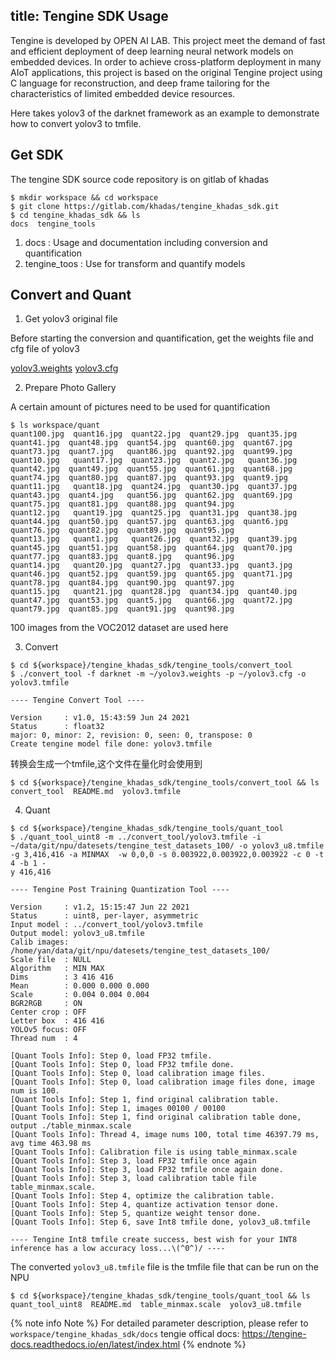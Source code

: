 title: Tengine SDK Usage
---

Tengine is developed by OPEN AI LAB. This project meet the demand of fast and efficient deployment of deep learning neural network models on embedded devices. In order to achieve cross-platform deployment in many AIoT applications, this project is based on the original Tengine project using C language for reconstruction, and deep frame tailoring for the characteristics of limited embedded device resources.

Here takes yolov3 of the darknet framework as an example to demonstrate how to convert yolov3 to tmfile.

## Get SDK

The tengine SDK source code repository is on gitlab of khadas

```shell
$ mkdir workspace && cd workspace
$ git clone https://gitlab.com/khadas/tengine_khadas_sdk.git
$ cd tengine_khadas_sdk && ls
docs  tengine_tools
```

1. docs : Usage and documentation including conversion and quantification
2. tengine_toos : Use for transform and quantify models


## Convert and Quant

1. Get yolov3 original file

Before starting the conversion and quantification, get the weights file and cfg file of yolov3

[yolov3.weights](https://pjreddie.com/media/files/yolov3.weights)
[yolov3.cfg](https://github.com/yan-wyb/darknet/blob/master/cfg/yolov3.cfg)

2. Prepare Photo Gallery

A certain amount of pictures need to be used for quantification


```shell
$ ls workspace/quant
quant100.jpg  quant16.jpg  quant22.jpg  quant29.jpg  quant35.jpg  quant41.jpg  quant48.jpg  quant54.jpg  quant60.jpg  quant67.jpg  quant73.jpg  quant7.jpg   quant86.jpg  quant92.jpg  quant99.jpg
quant10.jpg   quant17.jpg  quant23.jpg  quant2.jpg   quant36.jpg  quant42.jpg  quant49.jpg  quant55.jpg  quant61.jpg  quant68.jpg  quant74.jpg  quant80.jpg  quant87.jpg  quant93.jpg  quant9.jpg
quant11.jpg   quant18.jpg  quant24.jpg  quant30.jpg  quant37.jpg  quant43.jpg  quant4.jpg   quant56.jpg  quant62.jpg  quant69.jpg  quant75.jpg  quant81.jpg  quant88.jpg  quant94.jpg
quant12.jpg   quant19.jpg  quant25.jpg  quant31.jpg  quant38.jpg  quant44.jpg  quant50.jpg  quant57.jpg  quant63.jpg  quant6.jpg   quant76.jpg  quant82.jpg  quant89.jpg  quant95.jpg
quant13.jpg   quant1.jpg   quant26.jpg  quant32.jpg  quant39.jpg  quant45.jpg  quant51.jpg  quant58.jpg  quant64.jpg  quant70.jpg  quant77.jpg  quant83.jpg  quant8.jpg   quant96.jpg
quant14.jpg   quant20.jpg  quant27.jpg  quant33.jpg  quant3.jpg   quant46.jpg  quant52.jpg  quant59.jpg  quant65.jpg  quant71.jpg  quant78.jpg  quant84.jpg  quant90.jpg  quant97.jpg
quant15.jpg   quant21.jpg  quant28.jpg  quant34.jpg  quant40.jpg  quant47.jpg  quant53.jpg  quant5.jpg   quant66.jpg  quant72.jpg  quant79.jpg  quant85.jpg  quant91.jpg  quant98.jpg
```

100 images from the VOC2012 dataset are used here

3. Convert

```shell
$ cd ${workspace}/tengine_khadas_sdk/tengine_tools/convert_tool
$ ./convert_tool -f darknet -m ~/yolov3.weights -p ~/yolov3.cfg -o yolov3.tmfile

---- Tengine Convert Tool ----

Version     : v1.0, 15:43:59 Jun 24 2021
Status      : float32
major: 0, minor: 2, revision: 0, seen: 0, transpose: 0
Create tengine model file done: yolov3.tmfile
```
转换会生成一个tmfile,这个文件在量化时会使用到

```shell
$ cd ${workspace}/tengine_khadas_sdk/tengine_tools/convert_tool && ls
convert_tool  README.md  yolov3.tmfile
```
4. Quant

```shell
$ cd ${workspace}/tengine_khadas_sdk/tengine_tools/quant_tool
$ ./quant_tool_uint8 -m ../convert_tool/yolov3.tmfile -i ~/data/git/npu/datesets/tengine_test_datasets_100/ -o yolov3_u8.tmfile -g 3,416,416 -a MINMAX  -w 0,0,0 -s 0.003922,0.003922,0.003922 -c 0 -t 4 -b 1 -
y 416,416

---- Tengine Post Training Quantization Tool ----

Version     : v1.2, 15:15:47 Jun 22 2021
Status      : uint8, per-layer, asymmetric
Input model : ../convert_tool/yolov3.tmfile
Output model: yolov3_u8.tmfile
Calib images: /home/yan/data/git/npu/datesets/tengine_test_datasets_100/
Scale file  : NULL
Algorithm   : MIN MAX
Dims        : 3 416 416
Mean        : 0.000 0.000 0.000
Scale       : 0.004 0.004 0.004
BGR2RGB     : ON
Center crop : OFF
Letter box  : 416 416
YOLOv5 focus: OFF
Thread num  : 4

[Quant Tools Info]: Step 0, load FP32 tmfile.
[Quant Tools Info]: Step 0, load FP32 tmfile done.
[Quant Tools Info]: Step 0, load calibration image files.
[Quant Tools Info]: Step 0, load calibration image files done, image num is 100.
[Quant Tools Info]: Step 1, find original calibration table.
[Quant Tools Info]: Step 1, images 00100 / 00100
[Quant Tools Info]: Step 1, find original calibration table done, output ./table_minmax.scale
[Quant Tools Info]: Thread 4, image nums 100, total time 46397.79 ms, avg time 463.98 ms
[Quant Tools Info]: Calibration file is using table_minmax.scale
[Quant Tools Info]: Step 3, load FP32 tmfile once again
[Quant Tools Info]: Step 3, load FP32 tmfile once again done.
[Quant Tools Info]: Step 3, load calibration table file table_minmax.scale.
[Quant Tools Info]: Step 4, optimize the calibration table.
[Quant Tools Info]: Step 4, quantize activation tensor done.
[Quant Tools Info]: Step 5, quantize weight tensor done.
[Quant Tools Info]: Step 6, save Int8 tmfile done, yolov3_u8.tmfile

---- Tengine Int8 tmfile create success, best wish for your INT8 inference has a low accuracy loss...\(^0^)/ ----
```

The converted `yolov3_u8.tmfile` file is the tmfile file that can be run on the NPU

```shell
$ cd ${workspace}/tengine_khadas_sdk/tengine_tools/quant_tool && ls
quant_tool_uint8  README.md  table_minmax.scale  yolov3_u8.tmfile
```
{% note info Note %}
For detailed parameter description, please refer to `workspace/tengine_khadas_sdk/docs`
tengie offical docs: https://tengine-docs.readthedocs.io/en/latest/index.html
{% endnote %}



